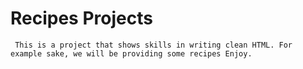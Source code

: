 # Recipes Projects
     
     This is a project that shows skills in writing clean HTML. For example sake, we will be providing some recipes Enjoy.